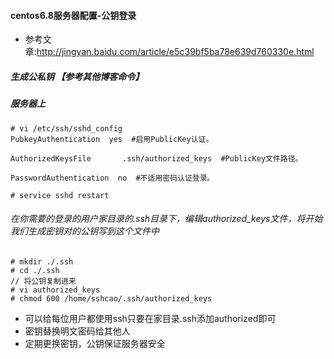 #### centos6.8服务器配置-公钥登录

- 参考文章:http://jingyan.baidu.com/article/e5c39bf5ba78e639d760330e.html

##### 生成公私钥 【参考其他博客命令】


##### 服务器上

```
# vi /etc/ssh/sshd_config
PubkeyAuthentication  yes  #启用PublicKey认证。

AuthorizedKeysFile       .ssh/authorized_keys  #PublicKey文件路径。

PasswordAuthentication  no  #不适用密码认证登录。

# service sshd restart
```

###### 在你需要的登录的用户家目录的.ssh目录下，编辑authorized_keys文件，将开始我们生成密钥对的公钥写到这个文件中

```
# mkdir ./.ssh
# cd ./.ssh
// 将公钥复制进来
# vi authorized_keys
# chmod 600 /home/sshcao/.ssh/authorized_keys
```

- 可以给每位用户都使用ssh只要在家目录.ssh添加authorized即可
- 密钥替换明文密码给其他人
- 定期更换密钥，公钥保证服务器安全
